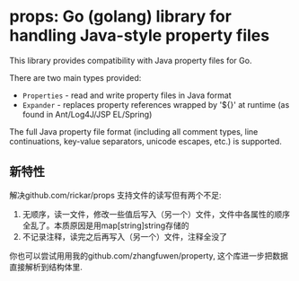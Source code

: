 # props: Go (golang) library for handling Java-style property files

This library provides compatibility with Java property files for Go.

There are two main types provided:
* `Properties` - read and write property files in Java format
* `Expander` - replaces property references wrapped by '${}' at runtime (as 
found in Ant/Log4J/JSP EL/Spring)

The full Java property file format (including all comment types, line 
continuations, key-value separators, unicode escapes, etc.) is supported.


## 新特性
解决github.com/rickar/props 支持文件的读写但有两个不足:
1. 无顺序，读一文件，修改一些值后写入（另一个）文件，文件中各属性的顺序全乱了。本质原因是用map[string]string存储的
2. 不记录注释，读完之后再写入（另一个）文件，注释全没了

你也可以尝试用用我的github.com/zhangfuwen/property, 这个库进一步把数据直接解析到结构体里.

